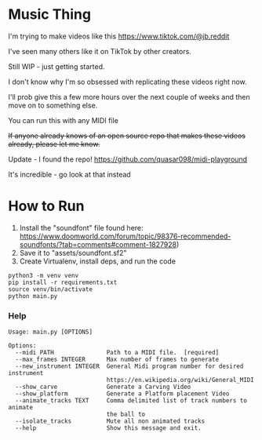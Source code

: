 # Music Thing

I'm trying to make videos like this https://www.tiktok.com/@jb.reddit

I've seen many others like it on TikTok by other creators.

Still WIP - just getting started.

I don't know why I'm so obsessed with replicating these videos right now.

I'll prob give this a few more hours over the next couple of weeks and then move on to something else.

You can run this with any MIDI file

~~If anyone already knows of an open source repo that makes these videos already, please let me know.~~

Update - I found the repo!  https://github.com/quasar098/midi-playground

It's incredible - go look at that instead



# How to Run

1. Install the "soundfont" file found here: https://www.doomworld.com/forum/topic/98376-recommended-soundfonts/?tab=comments#comment-1827928)
2. Save it to "assets/soundfont.sf2"
2. Create Virtualenv, install deps, and run the code

```shell
python3 -m venv venv
pip install -r requirements.txt
source venv/bin/activate
python main.py
```

### Help

```shell
Usage: main.py [OPTIONS]

Options:
  --midi PATH               Path to a MIDI file.  [required]
  --max_frames INTEGER      Max number of frames to generate
  --new_instrument INTEGER  General Midi program number for desired instrument
                            https://en.wikipedia.org/wiki/General_MIDI
  --show_carve              Generate a Carving Video
  --show_platform           Generate a Platform placement Video
  --animate_tracks TEXT     Comma delimited list of track numbers to animate
                            the ball to
  --isolate_tracks          Mute all non animated tracks
  --help                    Show this message and exit.
```